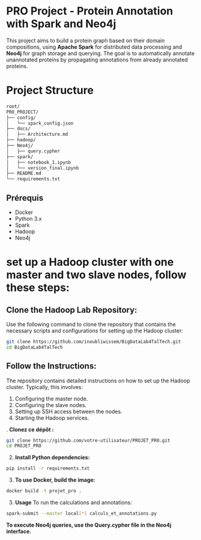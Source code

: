 # PRO Project - Protein Annotation with Spark and Neo4j

This project aims to build a protein graph based on their domain compositions, using **Apache Spark** for distributed data processing and **Neo4j** for graph storage and querying. The goal is to automatically annotate unannotated proteins by propagating annotations from already annotated proteins.

# Project Structure

```bash
root/
PRO_PROJECT/
├── config/
│   └── spark_config.json       
├── docs/
│   ├── Architecture.md                           
├── hadoop/
├── Neo4j/
│   ├── query.cypher                     
├── spark/                       
│   ├── notebook_1.ipynb        
│   └── version_final.ipynb      
├── README.md                   
└── requirements.txt             
```

## Prérequis

- Docker
- Python 3.x
- Spark
- Hadoop
- Neo4j


# set up a Hadoop cluster with one master and two slave nodes, follow these steps:

## Clone the Hadoop Lab Repository:
Use the following command to clone the repository that contains the necessary scripts and configurations for setting up the Hadoop cluster:

```bash
git clone https://github.com/inoubliwissem/BigDataLab4TalTech.git
cd BigDataLab4TalTech
```

## Follow the Instructions:
The repository contains detailed instructions on how to set up the Hadoop cluster. Typically, this involves:

   1. Configuring the master node.
   2. Configuring the slave nodes.
   3. Setting up SSH access between the nodes.
   4. Starting the Hadoop services.

. **Clonez ce dépôt :**
```bash
git clone https://github.com/votre-utilisateur/PROJET_PRO.git
cd PROJET_PRO
```

2. **Install Python dependencies:**
```bash
pip install -r requirements.txt
```
3. **To use Docker, build the image:**
```bash
docker build -t projet_pro .
```

3. **Usage**
To run the calculations and annotations:
```bash
spark-submit --master local[*] calculs_et_annotations.py
```
**To execute Neo4j queries, use the Query.cypher file in the Neo4j interface.**
